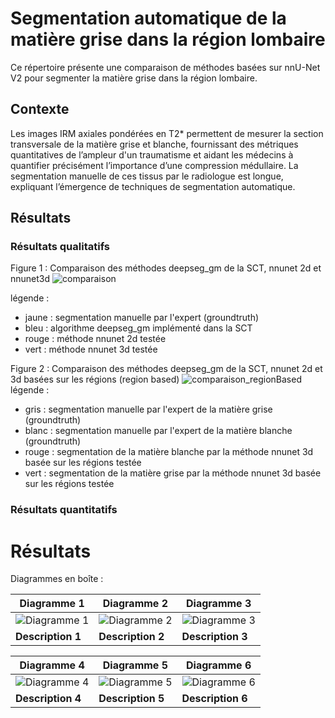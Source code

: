 # Segmentation automatique de la matière grise dans la région lombaire 

Ce répertoire présente une comparaison de méthodes basées sur nnU-Net V2 pour segmenter la matière grise dans la région lombaire.

## Contexte
Les images IRM axiales pondérées en T2* permettent de mesurer la section transversale de la matière grise et blanche, fournissant
des métriques quantitatives de l’ampleur d'un traumatisme et aidant les médecins à quantifier précisément l’importance d’une compression médullaire.
La segmentation manuelle de ces tissus par le radiologue est longue, expliquant l’émergence de techniques de segmentation automatique. 

## Résultats 

### Résultats qualitatifs
Figure 1 : Comparaison des méthodes deepseg_gm de la SCT, nnunet 2d et nnunet3d
![comparaison](https://github.com/ivadomed/lumbar-T2star-GMseg/assets/110342907/7a34bf27-d9c4-4be5-ba39-e74c8d4ba9ae)

légende :
- jaune : segmentation manuelle par l'expert (groundtruth)
- bleu : algorithme deepseg_gm implémenté dans la SCT
- rouge : méthode nnunet 2d testée 
- vert :  méthode nnunet 3d testée

Figure 2 : Comparaison des méthodes deepseg_gm de la SCT, nnunet 2d et 3d basées sur les régions (region based)
![comparaison_regionBased](https://github.com/ivadomed/lumbar-T2star-GMseg/assets/110342907/bb7c17f9-8305-4662-b1d9-867d6dba0a62)
légende :
- gris : segmentation manuelle par l'expert de la matière grise (groundtruth)
- blanc : segmentation manuelle par l'expert de la matière blanche (groundtruth)
- rouge : segmentation de la matière blanche par la méthode nnunet 3d basée sur les régions testée 
- vert : segmentation de la matière grise par la méthode nnunet 3d basée sur les régions testée

### Résultats quantitatifs
# Résultats

Diagrammes en boîte :

| Diagramme 1           | Diagramme 2           | Diagramme 3           |
|-----------------------|-----------------------|-----------------------|
| ![Diagramme 1](https://github.com/ivadomed/lumbar-T2star-GMseg/assets/110342907/3cd6cf5e-49c3-4fd2-b6e0-a377cd539798) | ![Diagramme 2](https://github.com/ivadomed/lumbar-T2star-GMseg/assets/110342907/59730646-8ea2-4231-bbcd-a15ad80e02d7) | ![Diagramme 3](https://github.com/ivadomed/lumbar-T2star-GMseg/assets/110342907/c953f2dc-0a7c-4661-989e-b676ac656501) |
| **Description 1**     | **Description 2**     | **Description 3**     |

| Diagramme 4           | Diagramme 5           | Diagramme 6           |
|-----------------------|-----------------------|-----------------------|
| ![Diagramme 4](https://github.com/ivadomed/lumbar-T2star-GMseg/assets/110342907/edcf5119-9116-48c3-a5c8-449b73ee71ad) | ![Diagramme 5](https://github.com/ivadomed/lumbar-T2star-GMseg/assets/110342907/a941b63d-d1bb-4c61-b668-20c0df3633c7) | ![Diagramme 6](https://github.com/ivadomed/lumbar-T2star-GMseg/assets/110342907/c4c1f9ef-2468-48f0-85b0-6de930c30282) |
| **Description 4**     | **Description 5**     | **Description 6**     |

